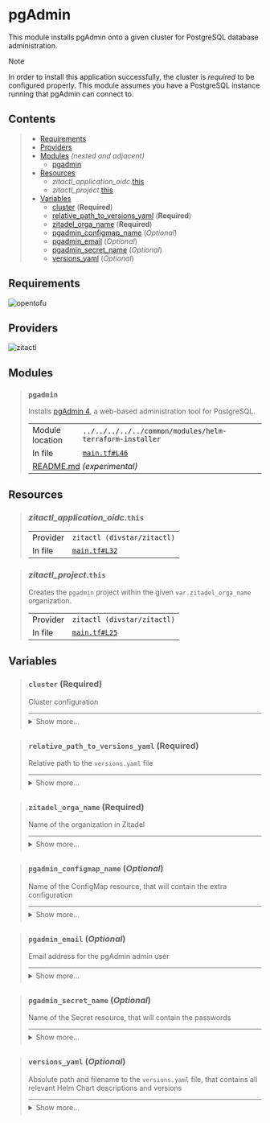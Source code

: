 # pgAdmin

This module installs pgAdmin onto a given cluster for PostgreSQL database administration.

> [!NOTE]
> In order to install this application successfully, the cluster is *required* to be configured properly.
> This module assumes you have a PostgreSQL instance running that pgAdmin can connect to.

## Contents

<blockquote><!-- contents:start -->

- [Requirements](#requirements)
- [Providers](#providers)
- [Modules](#modules) _(nested and adjacent)_
  - [pgadmin](#pgadmin)
- [Resources](#resources)
  - _zitactl_application_oidc_.[this](#zitactl_application_oidcthis)
  - _zitactl_project_.[this](#zitactl_projectthis)
- [Variables](#variables)
  - [cluster](#cluster-required) (**Required**)
  - [relative_path_to_versions_yaml](#relative_path_to_versions_yaml-required) (**Required**)
  - [zitadel_orga_name](#zitadel_orga_name-required) (**Required**)
  - [pgadmin_configmap_name](#pgadmin_configmap_name-optional) (*Optional*)
  - [pgadmin_email](#pgadmin_email-optional) (*Optional*)
  - [pgadmin_secret_name](#pgadmin_secret_name-optional) (*Optional*)
  - [versions_yaml](#versions_yaml-optional) (*Optional*)
</blockquote><!-- contents:end -->

## Requirements
![opentofu](https://img.shields.io/badge/OpenTofu->=1.10.5-d3287d?logo=opentofu)

## Providers
  
![zitactl](https://img.shields.io/badge/zitactl--fc51a6)

## Modules
  
<blockquote><!-- module:"pgadmin":start -->

### `pgadmin`

Installs [pgAdmin 4](https://github.com/rowanruseler/helm-charts/tree/main/charts/pgadmin4), a web-based administration tool for PostgreSQL.
  <table>
    <tr>
      <td>Module location</td>
      <td><code>../../../../../common/modules/helm-terraform-installer</code></td>
    </tr>
    <tr>
      <td>In file</td>
      <td><a href="./main.tf#L46"><code>main.tf#L46</code></a></td>
    </tr>
    <tr>
      <td colspan="2"><a href="../../../../../common/modules/helm-terraform-installer/README.md">README.md</a> <em>(experimental)</em></td>
    </tr>
  </table>
</blockquote><!-- module:"pgadmin":end -->

## Resources
  
<blockquote><!-- resource:"zitactl_application_oidc.this":start -->

### _zitactl_application_oidc_.`this`
      
  <table>
    <tr>
      <td>Provider</td>
      <td><code>zitactl (divstar/zitactl)</code></td>
    </tr>
    <tr>
      <td>In file</td>
      <td><a href="./main.tf#L32"><code>main.tf#L32</code></a></td>
    </tr>
  </table>
</blockquote><!-- resource:"zitactl_application_oidc.this":end -->
<blockquote><!-- resource:"zitactl_project.this":start -->

### _zitactl_project_.`this`

Creates the `pgadmin` project within the given `var.zitadel_orga_name` organization.
  <table>
    <tr>
      <td>Provider</td>
      <td><code>zitactl (divstar/zitactl)</code></td>
    </tr>
    <tr>
      <td>In file</td>
      <td><a href="./main.tf#L25"><code>main.tf#L25</code></a></td>
    </tr>
  </table>
</blockquote><!-- resource:"zitactl_project.this":end -->

## Variables
  
<blockquote><!-- variable:"cluster":start -->

### `cluster` (**Required**)

Cluster configuration

<details style="border-top-color: inherit; border-top-width: 0.1em; border-top-style: solid; padding-top: 0.5em; padding-bottom: 0.5em;">
  <summary>Show more...</summary>

  **Type**:
  ```hcl
  object({
    name    = string
    domain  = string
    lb_cidr = string
  })
  ```
  In file: <a href="./variables.tf#L8"><code>variables.tf#L8</code></a>

</details>
</blockquote><!-- variable:"cluster":end -->
<blockquote><!-- variable:"relative_path_to_versions_yaml":start -->

### `relative_path_to_versions_yaml` (**Required**)

Relative path to the `versions.yaml` file

<details style="border-top-color: inherit; border-top-width: 0.1em; border-top-style: solid; padding-top: 0.5em; padding-bottom: 0.5em;">
  <summary>Show more...</summary>

  **Type**:
  ```hcl
  string
  ```
  In file: <a href="./variables.tf#L17"><code>variables.tf#L17</code></a>

</details>
</blockquote><!-- variable:"relative_path_to_versions_yaml":end -->
<blockquote><!-- variable:"zitadel_orga_name":start -->

### `zitadel_orga_name` (**Required**)

Name of the organization in Zitadel

<details style="border-top-color: inherit; border-top-width: 0.1em; border-top-style: solid; padding-top: 0.5em; padding-bottom: 0.5em;">
  <summary>Show more...</summary>

  **Type**:
  ```hcl
  string
  ```
  In file: <a href="./variables.tf#L44"><code>variables.tf#L44</code></a>

</details>
</blockquote><!-- variable:"zitadel_orga_name":end -->
<blockquote><!-- variable:"pgadmin_configmap_name":start -->

### `pgadmin_configmap_name` (*Optional*)

Name of the ConfigMap resource, that will contain the extra configuration

<details style="border-top-color: inherit; border-top-width: 0.1em; border-top-style: solid; padding-top: 0.5em; padding-bottom: 0.5em;">
  <summary>Show more...</summary>

  **Type**:
  ```hcl
  string
  ```
  **Default**:
  ```json
  "pgadmin4-extra-config"
  ```
  In file: <a href="./variables.tf#L30"><code>variables.tf#L30</code></a>

</details>
</blockquote><!-- variable:"pgadmin_configmap_name":end -->
<blockquote><!-- variable:"pgadmin_email":start -->

### `pgadmin_email` (*Optional*)

Email address for the pgAdmin admin user

<details style="border-top-color: inherit; border-top-width: 0.1em; border-top-style: solid; padding-top: 0.5em; padding-bottom: 0.5em;">
  <summary>Show more...</summary>

  **Type**:
  ```hcl
  string
  ```
  **Default**:
  ```json
  "admin@my.world"
  ```
  In file: <a href="./variables.tf#L37"><code>variables.tf#L37</code></a>

</details>
</blockquote><!-- variable:"pgadmin_email":end -->
<blockquote><!-- variable:"pgadmin_secret_name":start -->

### `pgadmin_secret_name` (*Optional*)

Name of the Secret resource, that will contain the passwords

<details style="border-top-color: inherit; border-top-width: 0.1em; border-top-style: solid; padding-top: 0.5em; padding-bottom: 0.5em;">
  <summary>Show more...</summary>

  **Type**:
  ```hcl
  string
  ```
  **Default**:
  ```json
  "pgadmin4-extra-secrets"
  ```
  In file: <a href="./variables.tf#L23"><code>variables.tf#L23</code></a>

</details>
</blockquote><!-- variable:"pgadmin_secret_name":end -->
<blockquote><!-- variable:"versions_yaml":start -->

### `versions_yaml` (*Optional*)

Absolute path and filename to the `versions.yaml` file, that contains all relevant Helm Chart descriptions and versions

<details style="border-top-color: inherit; border-top-width: 0.1em; border-top-style: solid; padding-top: 0.5em; padding-bottom: 0.5em;">
  <summary>Show more...</summary>

  **Type**:
  ```hcl
  string
  ```
  **Default**:
  ```json
  "../../../../versions.yaml"
  ```
  In file: <a href="./variables.tf#L1"><code>variables.tf#L1</code></a>

</details>
</blockquote><!-- variable:"versions_yaml":end -->